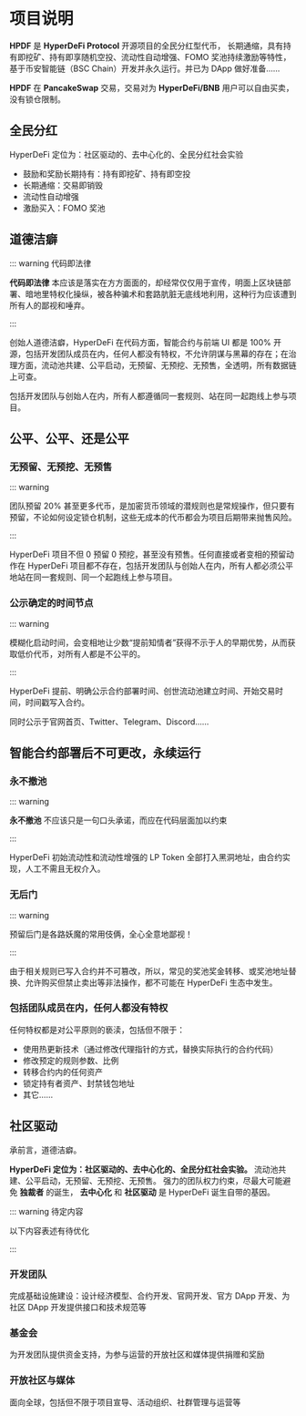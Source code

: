 # 项目说明

**HPDF** 是 **HyperDeFi Protocol** 开源项目的全民分红型代币， 长期通缩，具有持有即挖矿、持有即享随机空投、流动性自动增强、FOMO 奖池持续激励等特性，基于币安智能链（BSC Chain）开发并永久运行。并已为
DApp 做好准备……

**HPDF** 在 **PancakeSwap** 交易，交易对为 **HyperDeFi/BNB** 用户可以自由买卖，没有锁仓限制。

## 全民分红

HyperDeFi 定位为：社区驱动的、去中心化的、全民分红社会实验

- 鼓励和奖励长期持有：持有即挖矿、持有即空投
- 长期通缩：交易即销毁
- 流动性自动增强
- 激励买入：FOMO 奖池

## 道德洁癖

::: warning 代码即法律

**代码即法律** 本应该是落实在方方面面的，却经常仅仅用于宣传，明面上区块链部署、暗地里特权化操纵，被各种骗术和套路肮脏无底线地利用，这种行为应该遭到所有人的鄙视和唾弃。

:::

创始人道德洁癖，HyperDeFi 在代码方面，智能合约与前端 UI 都是 100% 开源，包括开发团队成员在内，任何人都没有特权，不允许阴谋与黑幕的存在；在治理方面，流动池共建、公平启动，无预留、无预挖、无预售，全透明，所有数据链上可查。

包括开发团队与创始人在内，所有人都遵循同一套规则、站在同一起跑线上参与项目。

## 公平、公平、还是公平

### 无预留、无预挖、无预售

::: warning

团队预留 20% 甚至更多代币，是加密货币领域的潜规则也是常规操作，但只要有预留，不论如何设定锁仓机制，这些无成本的代币都会为项目后期带来抛售风险。

:::

HyperDeFi 项目不但 0 预留 0 预挖，甚至没有预售。任何直接或者变相的预留动作在 HyperDeFi 项目都不存在，包括开发团队与创始人在内，所有人都必须公平地站在同一套规则、同一个起跑线上参与项目。

### 公示确定的时间节点

::: warning

模糊化启动时间，会变相地让少数“提前知情者”获得不示于人的早期优势，从而获取低价代币，对所有人都是不公平的。

:::

HyperDeFi 提前、明确公示合约部署时间、创世流动池建立时间、开始交易时间，时间戳写入合约。

同时公示于官网首页、Twitter、Telegram、Discord……

## 智能合约部署后不可更改，永续运行

### 永不撤池

::: warning

**永不撤池** 不应该只是一句口头承诺，而应在代码层面加以约束

:::

HyperDeFi 初始流动性和流动性增强的 LP Token 全部打入黑洞地址，由合约实现，人工不需且无权介入。

### 无后门

::: warning

预留后门是各路妖魔的常用伎俩，全心全意地鄙视！

:::

由于相关规则已写入合约并不可篡改，所以，常见的奖池奖金转移、或奖池地址替换、允许购买但禁止卖出等非法操作，都不可能在 HyperDeFi 生态中发生。

### 包括团队成员在内，任何人都没有特权

任何特权都是对公平原则的亵渎，包括但不限于：

- 使用热更新技术（通过修改代理指针的方式，替换实际执行的合约代码）
- 修改预定的规则参数、比例
- 转移合约内的任何资产
- 锁定持有者资产、封禁钱包地址
- 其它……

## 社区驱动

承前言，道德洁癖。

**HyperDeFi 定位为：社区驱动的、去中心化的、全民分红社会实验。**
流动池共建、公平启动，无预留、无预挖、无预售。 强力的团队权力约束，尽最大可能避免 **独裁者** 的诞生，
**去中心化** 和 **社区驱动** 是 HyperDeFi 诞生自带的基因。

::: warning 待定内容

以下内容表述有待优化

:::

### 开发团队

完成基础设施建设：设计经济模型、合约开发、官网开发、官方 DApp 开发、为社区 DApp 开发提供接口和技术规范等

### 基金会

为开发团队提供资金支持，为参与运营的开放社区和媒体提供捐赠和奖励

### 开放社区与媒体

面向全球，包括但不限于项目宣导、活动组织、社群管理与运营等

